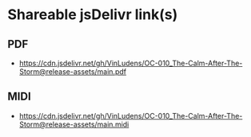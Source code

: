 # Shareable jsDelivr link(s)
## PDF
- https://cdn.jsdelivr.net/gh/VinLudens/OC-010_The-Calm-After-The-Storm@release-assets/main.pdf
## MIDI
- https://cdn.jsdelivr.net/gh/VinLudens/OC-010_The-Calm-After-The-Storm@release-assets/main.midi
